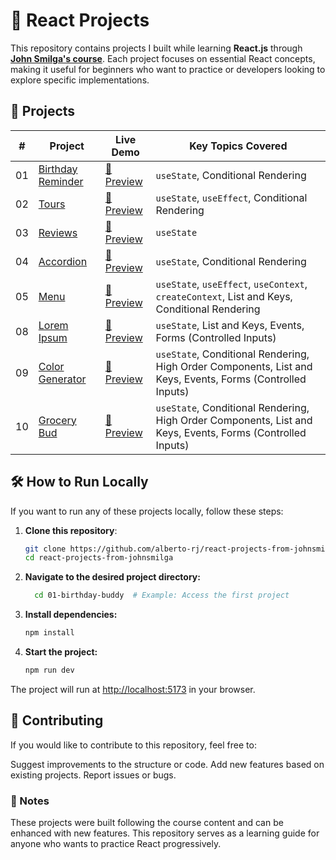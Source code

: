 # 🚀 React Projects

This repository contains projects I built while learning **React.js** through [**John Smilga's course**](https://www.udemy.com/course/react-tutorial-and-projects-course/?referralCode=FEE6A921AF07E2563CEF). Each project focuses on essential React concepts, making it useful for beginners who want to practice or developers looking to explore specific implementations.

## 📂 Projects

| #   | Project                                  | Live Demo                                                  | Key Topics Covered                                                                                         |
| --- | ---------------------------------------- | ---------------------------------------------------------- | ---------------------------------------------------------------------------------------------------------- |
| 01  | [Birthday Reminder](./01-birthday-buddy) | [🔗 Preview](https://my-01-birthday-reminder.netlify.app/) | `useState`, Conditional Rendering                                                                          |
| 02  | [Tours](./02-tours)                      | [🔗 Preview](https://my-02-tours.netlify.app/)             | `useState`, `useEffect`, Conditional Rendering                                                             |
| 03  | [Reviews](./03-reviews)                  | [🔗 Preview](https://my-03-reviews.netlify.app/)           | `useState`                                                                                                 |
| 04  | [Accordion](./04-accordion)              | [🔗 Preview](https://my-04-accordion.netlify.app/)         | `useState`, Conditional Rendering                                                                          |
| 05  | [Menu](./05-menu)                        | [🔗 Preview](https://my-05-menu.netlify.app/)              | `useState`, `useEffect`, `useContext`, `createContext`, List and Keys, Conditional Rendering               |
| 08  | [Lorem Ipsum](./08-lorem-ipsum)          | [🔗 Preview](https://my-08-lorem-ipsum.netlify.app/)       | `useState`, List and Keys, Events, Forms (Controlled Inputs)                                               |
| 09  | [Color Generator](./09-color-generator)  | [🔗 Preview](https://my-09-color-generator.netlify.app/)   | `useState`, Conditional Rendering, High Order Components, List and Keys, Events, Forms (Controlled Inputs) |
| 10  | [Grocery Bud](./10-grocery-bud)          | [🔗 Preview](https://my-10-grocery-bud.netlify.app/)       | `useState`, Conditional Rendering, High Order Components, List and Keys, Events, Forms (Controlled Inputs) |

## 🛠 How to Run Locally

If you want to run any of these projects locally, follow these steps:

1. **Clone this repository**:

   ```bash
   git clone https://github.com/alberto-rj/react-projects-from-johnsmilga.git
   cd react-projects-from-johnsmilga
   ```

2. **Navigate to the desired project directory:**

   ```bash
     cd 01-birthday-buddy  # Example: Access the first project
   ```

3. **Install dependencies:**

   ```bash
   npm install
   ```

4. **Start the project:**

   ```bash
   npm run dev
   ```

The project will run at [http://localhost:5173](http://localhost:5173) in your browser.

## 🤝 Contributing

If you would like to contribute to this repository, feel free to:

Suggest improvements to the structure or code.
Add new features based on existing projects.
Report issues or bugs.

### 📌 Notes

These projects were built following the course content and can be enhanced with new features.
This repository serves as a learning guide for anyone who wants to practice React progressively.
